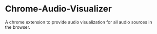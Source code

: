 # Chrome-Audio-Visualizer
A chrome extension to provide audio visualization for all audio sources in the browser.
